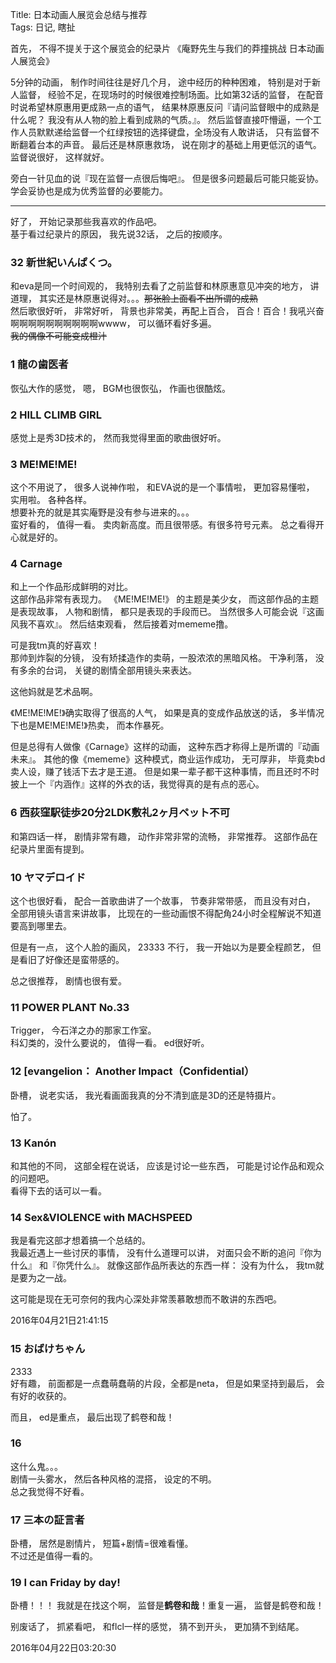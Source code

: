 Title: 日本动画人展览会总结与推荐  
Tags: 日记, 瞎扯 

首先， 不得不提关于这个展览会的纪录片 《庵野先生与我们的莽撞挑战 日本动画人展览会》  

5分钟的动画， 制作时间往往是好几个月， 途中经历的种种困难， 特别是对于新人监督， 经验不足，在现场时的时候很难控制场面。比如第32话的监督， 在配音时说希望林原惠用更成熟一点的语气， 结果林原惠反问『请问监督眼中的成熟是什么呢？ 我没有从人物的脸上看到成熟的气质。』。 然后监督直接吓懵逼，一个工作人员默默递给监督一个红绿按钮的选择键盘，全场没有人敢讲话， 只有监督不断翻着台本的声音。   最后还是林原惠救场， 说在刚才的基础上用更低沉的语气。 监督说很好， 这样就好。 

旁白一针见血的说『现在监督一点很后悔吧』。
但是很多问题最后可能只能妥协。  
学会妥协也是成为优秀监督的必要能力。  


--------
好了， 开始记录那些我喜欢的作品吧。  
基于看过纪录片的原因， 我先说32话， 之后的按顺序。  

### 32 新世紀いんぱくつ。  
和eva是同一个时间观的， 我特别去看了之前监督和林原惠意见冲突的地方， 讲道理， 其实还是林原惠说得对。。。~~那张脸上面看不出所谓的成熟~~  
然后歌很好听， 非常好听， 背景也非常美，再配上百合， 百合！百合！我吼兴奋啊啊啊啊啊啊啊啊啊啊wwww， 可以循环看好多遍。   
~~我的偶像不可能变成橙汁~~  

### 1 龍の歯医者  
恢弘大作的感觉， 嗯， BGM也很恢弘， 作画也很酷炫。  

### 2 HILL CLIMB GIRL  
感觉上是秀3D技术的， 然而我觉得里面的歌曲很好听。  

### 3 ME!ME!ME!  
这个不用说了， 很多人说神作啦， 和EVA说的是一个事情啦， 更加容易懂啦， 实用啦。 各种各样。  
想要补充的就是其实庵野是没有参与进来的。。。  
蛮好看的， 值得一看。 卖肉新高度。而且很带感。有很多符号元素。 总之看得开心就是好的。 

### 4 Carnage  
和上一个作品形成鲜明的对比。   
这部作品非常有表现力。
《ME!ME!ME!》 的主题是美少女， 而这部作品的主题是表现故事， 人物和剧情， 都只是表现的手段而已。 当然很多人可能会说『这画风我不喜欢』。 然后结束观看， 然后接着对mememe撸。  

可是我tm真的好喜欢！  
那帅到炸裂的分镜， 没有矫揉造作的卖萌，一股浓浓的黑暗风格。 干净利落， 没有多余的台词， 关键的剧情全部用镜头来表达。  

这他妈就是艺术品啊。  

《ME!ME!ME!》确实取得了很高的人气， 如果是真的变成作品放送的话， 多半情况下也是ME!ME!ME!》热卖， 而本作暴死。  

但是总得有人做像《Carnage》这样的动画， 这种东西才称得上是所谓的『动画未来』。 其他的像《mememe》这种模式，商业运作成功， 无可厚非， 毕竟卖bd卖人设，赚了钱活下去才是王道。 但是如果一辈子都干这种事情，而且还时不时披上一个『内涵作』这样的外衣的话，我觉得真的是有点的恶心。  

### 6 西荻窪駅徒歩20分2LDK敷礼2ヶ月ペット不可  
和第四话一样， 剧情非常有趣， 动作非常非常的流畅， 非常推荐。  这部作品在纪录片里面有提到。  

### 10 ヤマデロイド  
这个也很好看， 配合一首歌曲讲了一个故事， 节奏非常带感， 而且没有对白， 全部用镜头语言来讲故事， 比现在的一些动画恨不得配角24小时全程解说不知道要高到哪里去。  

但是有一点， 这个人脸的画风， 23333 不行， 我一开始以为是要全程颜艺， 但是看旧了好像还是蛮带感的。  

总之很推荐， 剧情也很有爱。  

### 11 POWER PLANT No.33  
Trigger， 今石洋之办的那家工作室。  
科幻类的，没什么要说的， 值得一看。 ed很好听。  

### 12 [evangelion： Another Impact（Confidential）  
卧槽， 说老实话， 我光看画面我真的分不清到底是3D的还是特摄片。  

怕了。  

### 13 Kanón
和其他的不同， 这部全程在说话， 应该是讨论一些东西， 可能是讨论作品和观众的问题吧。  
看得下去的话可以一看。  

### 14 Sex&VIOLENCE with MACHSPEED
我是看完这部才想着搞一个总结的。  
我最近遇上一些讨厌的事情， 没有什么道理可以讲， 对面只会不断的追问『你为什么』 和『你凭什么』。 就像这部作品所表达的东西一样： 没有为什么， 我tm就是要为之一战。

这可能是现在无可奈何的我内心深处非常羡慕敢想而不敢讲的东西吧。  

2016年04月21日21:41:15   


### 15 おばけちゃん  
2333  
好有趣， 前面都是一点蠢萌蠢萌的片段，全都是neta， 但是如果坚持到最后， 会有好的收获的。  

而且， ed是重点， 最后出现了鹤卷和哉！

### 16  
这什么鬼。。。  
剧情一头雾水， 然后各种风格的混搭， 设定的不明。  
总之我觉得不好看。

### 17 三本の証言者  
卧槽， 居然是剧情片， 短篇+剧情=很难看懂。  
不过还是值得一看的。  

### 19 I can Friday by day!
卧槽！！！
我就是在找这个啊，  监督是**鹤卷和哉**！重复一遍， 监督是鹤卷和哉！ 

别废话了， 抓紧看吧， 和flcl一样的感觉， 猜不到开头， 更加猜不到结尾。

2016年04月22日03:20:30

 



